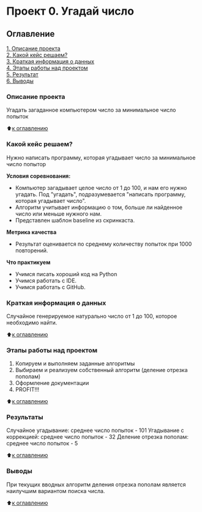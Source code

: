 # Проект 0. Угадай число

## Оглавление
[1. Описание проекта](.README.md#Описание-проекта)  
[2. Какой кейс решаем?](.README.md#Какой-кейс-решаем)  
[3. Краткая информация о данных](.README.md#Краткая-информация-о-данных)  
[4. Этапы работы над проектом](.README.md#Этапы-работы-над-проектом)  
[5. Результат](.README.md#Результат)    
[6. Выводы](.README.md#Выводы) 

### Описание проекта
Угадать загаданное компьютером число за минимальное число попыток

:arrow_up:[к оглавлению](.README.md#Оглавление)


### Какой кейс решаем?
Нужно написать программу, которая угадывает число за минимальное число попытор

**Условия соревнования:**
- Компьютер загадывает целое число от 1 до 100, и нам его нужно угадать. Под "угадать", подразумевается "написать программу, которая угадывает число".
- Алгоритм учитывает информацию о том, больше ли найденное число или меньше нужного нам.
- Представлен шаблон baseline из скринкаста.

**Метрика качества**
- Результат оценивается по среднему количеству попыток при 1000 повторений.

**Что практикуем**
- Учимся писать хороший код на Python
- Учимся работать с IDE.
- Учимся работать с GitHub.

### Краткая информация о данных
Случайное генерируемое натурально число от 1 до 100, которое необходимо найти.

:arrow_up:[к оглавлению](.README.md#Оглавление)


### Этапы работы над проектом
1. Копируем и выполняем заданные алгоритмы
2. Выбираем и реализуем собственный алгоритм (деление отрезка пополам)
3. Оформление документации
4. PROFIT!!!

:arrow_up:[к оглавлению](.README.md#Оглавление)


### Результаты
Случайное угадывание: среднее число попыток - 101
Угадывание с коррекцией: среднее число попыток - 32
Деление отрезка пополам: среднее число попыток - 5

:arrow_up:[к оглавлению](.README.md#Оглавление)


### Выводы
При текущих вводных алгоритм деления отрезка пополам является наилучшим вариантом поиска числа.

:arrow_up:[к оглавлению](.README.md#Оглавление)
